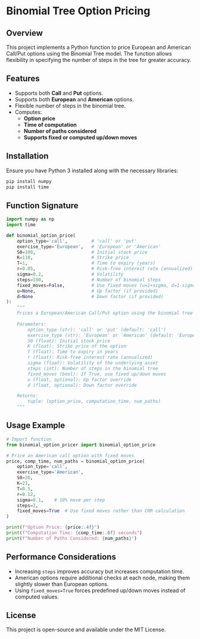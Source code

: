 # Binomial Tree Option Pricing

## Overview
This project implements a Python function to price European and American Call/Put options using the Binomial Tree model. The function allows flexibility in specifying the number of steps in the tree for greater accuracy.

## Features
- Supports both **Call** and **Put** options.
- Supports both **European** and **American** options.
- Flexible number of steps in the binomial tree.
- Computes:
  - **Option price**
  - **Time of computation**
  - **Number of paths considered**
  - **Supports fixed or computed up/down moves**

## Installation
Ensure you have Python 3 installed along with the necessary libraries:
```bash
pip install numpy
pip install time
```

## Function Signature
```python
import numpy as np
import time

def binomial_option_price(
    option_type='call',         # 'call' or 'put'
    exercise_type='European',   # 'European' or 'American'
    S0=100,                     # Initial stock price
    K=110,                      # Strike price
    T=1,                        # Time to expiry (years)
    r=0.05,                     # Risk-free interest rate (annualized)
    sigma=0.2,                  # Volatility
    steps=100,                  # Number of binomial steps
    fixed_moves=False,          # Use fixed moves (u=1+sigma, d=1-sigma)
    u=None,                     # Up factor (if provided)
    d=None                      # Down factor (if provided)
):
    """
    Prices a European/American Call/Put option using the binomial tree model.
    
    Parameters:
        option_type (str): 'call' or 'put' (default: 'call')
        exercise_type (str): 'European' or 'American' (default: 'European')
        S0 (float): Initial stock price
        K (float): Strike price of the option
        T (float): Time to expiry in years
        r (float): Risk-free interest rate (annualized)
        sigma (float): Volatility of the underlying asset
        steps (int): Number of steps in the binomial tree
        fixed_moves (bool): If True, use fixed up/down moves
        u (float, optional): Up factor override
        d (float, optional): Down factor override

    Returns:
        tuple: (option_price, computation_time, num_paths)
    """
```

## Usage Example
```python
# Import function
from binomial_option_pricer import binomial_option_price

# Price an American call option with fixed moves
price, comp_time, num_paths = binomial_option_price(
    option_type='call',
    exercise_type='American',
    S0=20,
    K=21,
    T=0.5,
    r=0.12,
    sigma=0.1,    # 10% move per step
    steps=2,
    fixed_moves=True  # Use fixed moves rather than CRR calculation
)

print(f"Option Price: {price:.4f}")
print(f"Computation Time: {comp_time:.6f} seconds")
print(f"Number of Paths Considered: {num_paths}")
```

## Performance Considerations
- Increasing `steps` improves accuracy but increases computation time.
- American options require additional checks at each node, making them slightly slower than European options.
- Using `fixed_moves=True` forces predefined up/down moves instead of computed values.

## License
This project is open-source and available under the MIT License.


